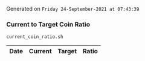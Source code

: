 Generated on `Friday 24-September-2021 at 07:43:39`

### Current to Target Coin Ratio
`current_coin_ratio.sh`

Date|Current|Target|Ratio
---|---|---|---
